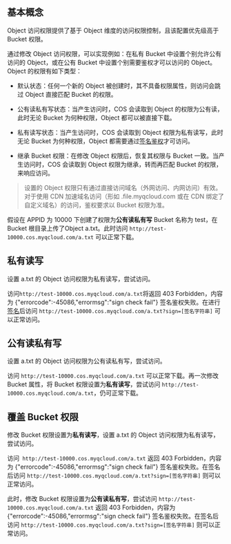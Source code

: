 ## 基本概念

Object 访问权限提供了基于 Object 维度的访问权限控制，且该配置优先级高于 Bucket 权限。

通过修改 Object 访问权限，可以实现例如：在私有 Bucket 中设置个别允许公有访问的 Object，或在公有 Bucket 中设置个别需要鉴权才可以访问的 Object。Object 的权限有如下类型：

- 默认状态：任何一个新的 Object 被创建时，其不具备权限属性，则访问会跳过 Object 直接匹配 Bucket 的权限。

- 公有读私有写状态：当产生访问时，COS 会读取到 Object 的权限为公有读，此时无论 Bucket 为何种权限，Object 都可以被直接下载。

- 私有读写状态：当产生访问时，COS 会读取到 Object 权限为私有读写，此时无论 Bucket 为何种权限，Object 都需要通过[签名鉴权](/doc/api/264/5925)才可访问。

- 继承 Bucket 权限：在修改 Object 权限后，恢复其权限与 Bucket 一致。当产生访问时，COS 会读取到 Object 权限为继承，转而再匹配 Bucket 的权限，来响应访问。

> 设置的 Object 权限只有通过直接访问域名（外网访问、内网访问）有效。对于使用 CDN 加速域名访问（形如 .file.myqcloud.com 或在 CDN 绑定了自定义域名）的访问，鉴权要求以 Bucket 权限为准。

假设在 APPID 为 10000 下创建了权限为**公有读私有写** Bucket 名称为 test，在 Bucket 根目录上传了Object a.txt。此时访问 `http://test-10000.cos.myqcloud.com/a.txt` 可以正常下载。

## 私有读写

设置 a.txt 的 Object 访问权限为私有读写，尝试访问。

访问` http://test-10000.cos.myqcloud.com/a.txt `将返回 403 Forbidden，内容为 {"errorcode":-45086,"errormsg":"sign check fail"} 签名鉴权失败。在进行[签名](/doc/api/264/5925)后访问 `http://test-10000.cos.myqcloud.com/a.txt?sign=[签名字符串]` 可以正常访问。

## 公有读私有写

设置 a.txt 的 Object 访问权限为公有读私有写，尝试访问。

访问 `http://test-10000.cos.myqcloud.com/a.txt` 可以正常下载。再一次修改 Bucket 属性，将 Bucket 权限设置为**私有读写**，尝试访问 `http://test-10000.cos.myqcloud.com/a.txt`，仍可正常下载。

## 覆盖 Bucket 权限

修改 Bucket 权限设置为**私有读写**，设置 a.txt 的 Object 访问权限为私有读写，尝试访问。

访问` http://test-10000.cos.myqcloud.com/a.txt` 返回 403 Forbidden，内容为 {"errorcode":-45086,"errormsg":"sign check fail"} 签名鉴权失败。在签名后访问 `http://test-10000.cos.myqcloud.com/a.txt?sign=[签名字符串]` 则可以正常访问。

此时，修改 Bucket 权限设置为**公有读私有写**，尝试访问 `http://test-10000.cos.myqcloud.com/a.txt` 返回 403 Forbidden，内容为 {"errorcode":-45086,"errormsg":"sign check fail"} 签名鉴权失败。在签名后访问 `http://test-10000.cos.myqcloud.com/a.txt?sign=[签名字符串]` 则可以正常访问。
